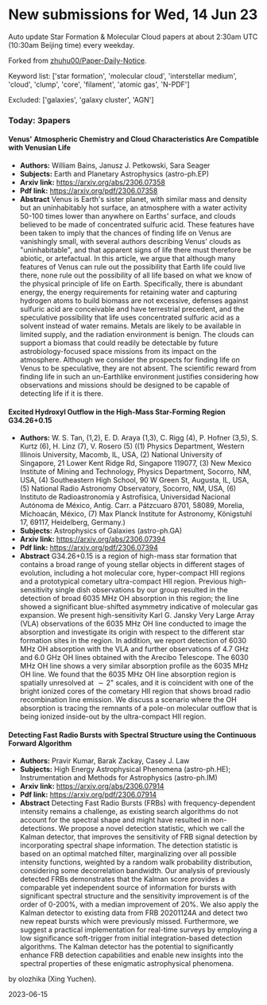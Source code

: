 # New submissions for Wed, 14 Jun 23
Auto update Star Formation & Molecular Cloud papers at about 2:30am UTC (10:30am Beijing time) every weekday.


Forked from [zhuhu00/Paper-Daily-Notice](https://github.com/zhuhu00/Paper-Daily-Notice). 


Keyword list: ['star formation', 'molecular cloud', 'interstellar medium', 'cloud', 'clump', 'core', 'filament', 'atomic gas', 'N-PDF']


Excluded: ['galaxies', 'galaxy cluster', 'AGN']


### Today: 3papers 
#### Venus' Atmospheric Chemistry and Cloud Characteristics Are Compatible  with Venusian Life
 - **Authors:** William Bains, Janusz J. Petkowski, Sara Seager
 - **Subjects:** Earth and Planetary Astrophysics (astro-ph.EP)
 - **Arxiv link:** https://arxiv.org/abs/2306.07358
 - **Pdf link:** https://arxiv.org/pdf/2306.07358
 - **Abstract**
 Venus is Earth's sister planet, with similar mass and density but an uninhabitably hot surface, an atmosphere with a water activity 50-100 times lower than anywhere on Earths' surface, and clouds believed to be made of concentrated sulfuric acid. These features have been taken to imply that the chances of finding life on Venus are vanishingly small, with several authors describing Venus' clouds as "uninhabitable", and that apparent signs of life there must therefore be abiotic, or artefactual. In this article, we argue that although many features of Venus can rule out the possibility that Earth life could live there, none rule out the possibility of all life based on what we know of the physical principle of life on Earth. Specifically, there is abundant energy, the energy requirements for retaining water and capturing hydrogen atoms to build biomass are not excessive, defenses against sulfuric acid are conceivable and have terrestrial precedent, and the speculative possibility that life uses concentrated sulfuric acid as a solvent instead of water remains. Metals are likely to be available in limited supply, and the radiation environment is benign. The clouds can support a biomass that could readily be detectable by future astrobiology-focused space missions from its impact on the atmosphere. Although we consider the prospects for finding life on Venus to be speculative, they are not absent. The scientific reward from finding life in such an un-Earthlike environment justifies considering how observations and missions should be designed to be capable of detecting life if it is there.
#### Excited Hydroxyl Outflow in the High-Mass Star-Forming Region  G34.26+0.15
 - **Authors:** W. S. Tan,  (1,2), E. D. Araya (1,3), C. Rigg (4), P. Hofner (3,5), S. Kurtz (6), H. Linz (7), V. Rosero (5) ((1) Physics Department, Western Illinois University, Macomb, IL, USA, (2) National University of Singapore, 21 Lower Kent Ridge Rd, Singapore 119077, (3) New Mexico Institute of Mining and Technology, Physics Department, Socorro, NM, USA, (4) Southeastern High School, 90 W Green St, Augusta, IL, USA, (5) National Radio Astronomy Observatory, Socorro, NM, USA, (6) Instituto de Radioastronomía y Astrofísica, Universidad Nacional Autónoma de México, Antig. Carr. a Pátzcuaro 8701, 58089, Morelia, Michoacán, México, (7) Max Planck Institute for Astronomy, Königstuhl 17, 69117, Heidelberg, Germany.)
 - **Subjects:** Astrophysics of Galaxies (astro-ph.GA)
 - **Arxiv link:** https://arxiv.org/abs/2306.07394
 - **Pdf link:** https://arxiv.org/pdf/2306.07394
 - **Abstract**
 G34.26+0.15 is a region of high-mass star formation that contains a broad range of young stellar objects in different stages of evolution, including a hot molecular core, hyper-compact HII regions and a prototypical cometary ultra-compact HII region. Previous high-sensitivity single dish observations by our group resulted in the detection of broad 6035 MHz OH absorption in this region; the line showed a significant blue-shifted asymmetry indicative of molecular gas expansion. We present high-sensitivity Karl G. Jansky Very Large Array (VLA) observations of the 6035 MHz OH line conducted to image the absorption and investigate its origin with respect to the different star formation sites in the region. In addition, we report detection of 6030 MHz OH absorption with the VLA and further observations of 4.7 GHz and 6.0 GHz OH lines obtained with the Arecibo Telescope. The 6030 MHz OH line shows a very similar absorption profile as the 6035 MHz OH line. We found that the 6035 MHz OH line absorption region is spatially unresolved at $\sim 2$" scales, and it is coincident with one of the bright ionized cores of the cometary HII region that shows broad radio recombination line emission. We discuss a scenario where the OH absorption is tracing the remnants of a pole-on molecular outflow that is being ionized inside-out by the ultra-compact HII region.
#### Detecting Fast Radio Bursts with Spectral Structure using the Continuous  Forward Algorithm
 - **Authors:** Pravir Kumar, Barak Zackay, Casey J. Law
 - **Subjects:** High Energy Astrophysical Phenomena (astro-ph.HE); Instrumentation and Methods for Astrophysics (astro-ph.IM)
 - **Arxiv link:** https://arxiv.org/abs/2306.07914
 - **Pdf link:** https://arxiv.org/pdf/2306.07914
 - **Abstract**
 Detecting Fast Radio Bursts (FRBs) with frequency-dependent intensity remains a challenge, as existing search algorithms do not account for the spectral shape and might have resulted in non-detections. We propose a novel detection statistic, which we call the Kalman detector, that improves the sensitivity of FRB signal detection by incorporating spectral shape information. The detection statistic is based on an optimal matched filter, marginalizing over all possible intensity functions, weighted by a random walk probability distribution, considering some decorrelation bandwidth. Our analysis of previously detected FRBs demonstrates that the Kalman score provides a comparable yet independent source of information for bursts with significant spectral structure and the sensitivity improvement is of the order of 0-200%, with a median improvement of 20%. We also apply the Kalman detector to existing data from FRB 20201124A and detect two new repeat bursts which were previously missed. Furthermore, we suggest a practical implementation for real-time surveys by employing a low significance soft-trigger from initial integration-based detection algorithms. The Kalman detector has the potential to significantly enhance FRB detection capabilities and enable new insights into the spectral properties of these enigmatic astrophysical phenomena.


by olozhika (Xing Yuchen). 


2023-06-15
